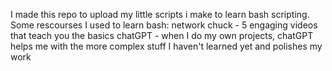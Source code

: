 I made this repo to upload my little scripts i make to learn bash scripting.
Some rescourses I used to learn bash: network chuck - 5 engaging videos that teach you the basics
                                      chatGPT - when I do my own projects, chatGPT helps me with the more complex stuff I haven't learned yet and polishes my work
